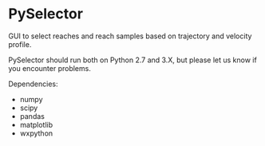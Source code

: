 # PySelector
GUI to select reaches and reach samples based on trajectory and velocity profile.

PySelector should run both on Python 2.7 and 3.X, but please let us know if you encounter problems. 

Dependencies:
- numpy
- scipy
- pandas
- matplotlib
- wxpython
